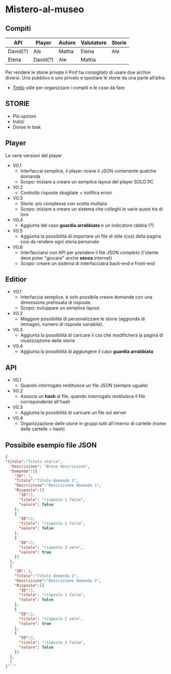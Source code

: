 # Mistero-al-museo

## Compiti

|API     |Player  |Autore|Valutatore|Storie|
|--------|--------|------|----------|------|
|David(?)|Ale     |Mattia|Elena     |Ale   |
|Elena   |David(?)|Ale   |Mattia    |      |

Per rendere le storie private il Prof ha consigliato di usare due archivi diversi. Uno pubblico e uno privato e spostare le storie da una parte all’altra.

- [Trello](https://trello.com/b/SPRL2lMT/tecweb) utile per organizzare i compiti e le cose da fare

## STORIE

- Più opzioni
- Indizi
- Divise in task

## Player

Le varie versioni del player

- V0.1
  - Interfaccai semplice, il player riceve il JSON contenente qualche domanda
  - Scopo: iniziare a creare un semplice layout del player SOLO PC
- V0.2
  - Controllo risposte sbagliate + notifica errori
- V0.3
  - Storie: più complesse con scelta multipla
  - Scopo: iniziare a creare un sistema che colleghi le varie quest tra di loro
- V0.4
  - Aggiunta del caso **guardia arrabbiata** e un indicatore rabbia (?)
- V0.5
  - Aggiunta la possibilità di importare un file di stile (css) della pagina cosi da rendere ogni storia personale
- V0.6
  - Interfacciarsi con API per prendere il file JSON *completo* (l'utente deve poter "giocare" anche **senza** internet)
  - Scopo: creare un sistema di interfacciatra back-end e front-end

## Editior

- V0.1
  - Interfaccia semplice, è solo possibile creare domande con una dimensione prefissata di risposte.
  - Scopo: sviluppare un semplice layout.
- V0.2
  - Maggore possibilità di personalizzare le storie (aggiunda di immagini, numero di risposte variabile).
- V0.3
  - Aggiunta la possibilità di caricare il css che modificherà la pagina di viualizzazione delle storie
- V0.4
  - Aggiunta la possibilità di aggiungere il caso **guardia arrabbiata**
  
## API
- V0.1
  - Quando interrogato restituisce un file JSON (sempre uguale)
- V0.2
  - Associa un **hash** al file, quando interrogato restituisce il file corrispondente all'hash
- V0.3
  - Aggiunta la possibilità di caricare un file sul server
- V0.4
  - Organizzazione delle storie in gruppi tutti all'interno di cartelle (nome delle cartelle = hash)

## Possibile esempio file JSON

````JSON
{
"titolo":"Titolo storia",
  "Descrizione": "Breve descrizione",
  "Domande":[{
    "ID": 1,
    "Titolo":"Titolo domanda 1",
    "Descrizione":"Descrizione domanda 1",
    "Risposte":[{
      "ID":1,
      "titolo": "risposta 1 falsa",
      "valore": false
    },
    {
      "ID":2,
      "titolo": "risposta 2 falsa",
      "valore": false
    },
    {
      "ID":3,
      "titolo": "risposta 3 vera",
      "valore": true
    }]
  },
  {
    "ID": 2,
    "Titolo":"Titolo domanda 2",
    "Descrizione":"Descrizione domanda 2",
    "Risposte":[{
      "ID":1,
      "titolo": "risposta 1 falsa",
      "valore": false
    },
    {
      "ID":2,
      "titolo": "risposta 2 vera",
      "valore": true
    },
    {
      "ID":3,
      "titolo": "risposta 3 falsa",
      "valore": false
    }]
  },
  ]
}````
